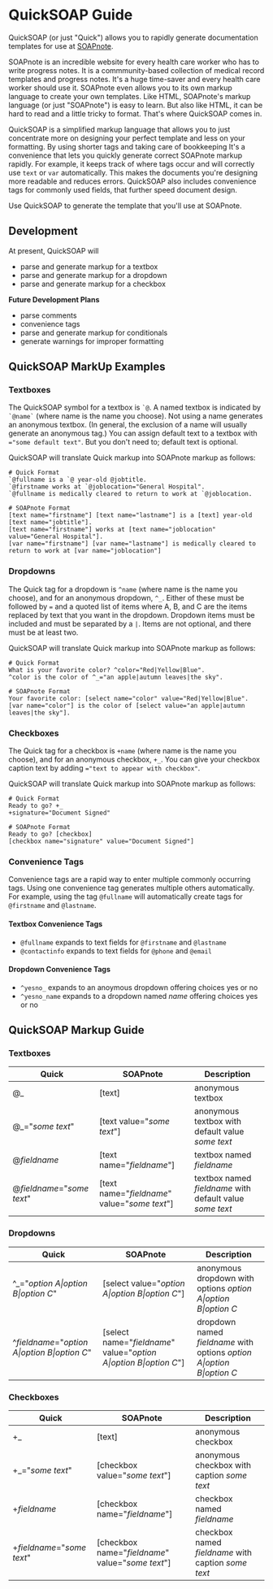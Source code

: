 # QuickSOAP Guide

QuickSOAP (or just "Quick") allows you to rapidly generate documentation templates for use at [SOAPnote](https://www.soapnote.org). 

SOAPnote is an incredible website for every health care worker who has to write progress notes. It is a commmunity-based collection of medical record templates and progress notes. It's a huge time-saver and every health care worker should use it. SOAPnote even allows you to its own markup language to create your own templates. Like HTML, SOAPnote's markup language (or just "SOAPnote") is easy to learn. But also like HTML, it can be hard to read and a little tricky to format. That's where QuickSOAP comes in.

QuickSOAP is a simplified markup language that allows you to just concentrate more on designing your perfect template and less on your formatting. By using shorter tags and taking care of bookkeeping It's a convenience that lets you quickly generate correct SOAPnote markup rapidly. For example, it keeps track of where tags occur and will correctly use `text` or `var` automatically. This makes the documents you're designing more readable and reduces errors. QuickSOAP also includes convenience tags for commonly used fields, that further speed document design. 

Use QuickSOAP to generate the template that you'll use at SOAPnote. 


## Development

At present, QuickSOAP will
- parse and generate markup for a textbox
- parse and generate markup for a dropdown
- parse and generate markup for a checkbox

**Future Development Plans**
- parse comments
- convenience tags
- parse and generate markup for conditionals
- generate warnings for improper formatting 


## QuickSOAP MarkUp Examples

### Textboxes

The QuickSOAP symbol for a textbox is `` `@ ``. A named textbox is indicated by `` `@name` `` (where name is the name you choose). Not using a name generates an anonymous textbox. (In general, the exclusion of a name will usually generate an anonymous tag.) You can assign default text to a textbox with `="some default text"`. But you don't need to; default text is optional. 

QuickSOAP will translate Quick markup into SOAPnote markup as follows:

```
# Quick Format
`@fullname is a `@ year-old @jobtitle.
`@firstname works at `@joblocation="General Hospital".
`@fullname is medically cleared to return to work at `@joblocation.
```

```
# SOAPnote Format
[text name="firstname"] [text name="lastname"] is a [text] year-old [text name="jobtitle"].
[text name="firstname"] works at [text name="joblocation" value="General Hospital"].
[var name="firstname"] [var name="lastname"] is medically cleared to return to work at [var name="joblocation"]
```

### Dropdowns

The Quick tag for a dropdown is `^name` (where name is the name you choose), and for an anonymous dropdown, `^_`. Either of these must be followed by `=` and a quoted list of items where A, B, and C are the items replaced by text that you want in the dropdown. Dropdown items must be included and must be separated by a `|`. Items are not optional, and there must be at least two. 

QuickSOAP will translate Quick markup into SOAPnote markup as follows:

```
# Quick Format
What is your favorite color? ^color="Red|Yellow|Blue".
^color is the color of ^_="an apple|autumn leaves|the sky".
```

```
# SOAPnote Format
Your favorite color: [select name="color" value="Red|Yellow|Blue".
[var name="color"] is the color of [select value="an apple|autumn leaves|the sky"].
```

### Checkboxes

The Quick tag for a checkbox is `+name` (where name is the name you choose), and for an anonymous checkbox, `+_`. You can give your checkbox caption text by adding `="text to appear with checkbox"`. 

QuickSOAP will translate Quick markup into SOAPnote markup as follows:

```
# Quick Format
Ready to go? +_
+signature="Document Signed"
```

```
# SOAPnote Format
Ready to go? [checkbox] 
[checkbox name="signature" value="Document Signed"]
```

### Convenience Tags

Convenience tags are a rapid way to enter multiple commonly occurring tags. Using one convenience tag generates multiple others automatically. For example, using the tag `@fullname` will automatically create tags for `@firstname` and `@lastname`.

#### Textbox Convenience Tags

- `@fullname` expands to text fields for `@firstname` and `@lastname`
- `@contactinfo` expands to text fields for `@phone` and `@email`

#### Dropdown Convenience Tags

- `^yesno_`  expands to an anoymous dropdown offering choices yes or no
- `^yesno_name`  expands to a dropdown named *name* offering choices yes or no



## QuickSOAP Markup Guide 

### Textboxes

Quick | SOAPnote | Description
--- | --- | ---
@_ | \[text\] | anonymous textbox 
@_=\"*some text*\" | \[text value=\"*some text*\"\] | anonymous textbox with default value *some text*
@*fieldname*  | \[text name=\"*fieldname*\"\] | textbox named *fieldname*
@*fieldname*=\"*some text*\" | \[text name=\"*fieldname*\" value=\"*some text*\"\] | textbox named *fieldname* with default value *some text*

### Dropdowns

Quick | SOAPnote | Description
--- | --- | ---
^_=\"*option A\|option B\|option C*\" | \[select value=\"*option A\|option B\|option C*\"\] | anonymous dropdown with options *option A\|option B\|option C*
^*fieldname*=\"*option A\|option B\|option C*\" | \[select name=\"*fieldname*\" value=\"*option A\|option B\|option C*\"\] | dropdown named *fieldname* with options *option A\|option B\|option C*

### Checkboxes

Quick | SOAPnote | Description
--- | --- | ---
+_ | \[text\] | anonymous checkbox 
+_=\"*some text*\" | \[checkbox value=\"*some text*\"\] | anonymous checkbox with caption *some text*
+*fieldname*  | \[checkbox name=\"*fieldname*\"\] | checkbox named *fieldname*
+*fieldname*=\"*some text*\" | \[checkbox name=\"*fieldname*\" value=\"*some text*\"\] | checkbox named *fieldname* with caption *some text*

